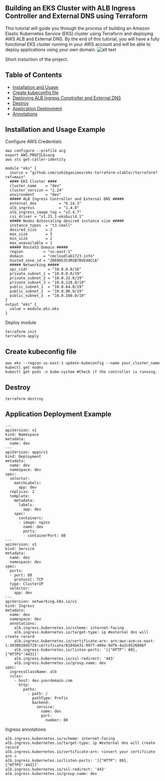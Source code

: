## Building an EKS Cluster with ALB Ingress Controller and External DNS using Terraform

This tutorial will guide you through the process of building an Amazon Elastic Kubernetes Service (EKS) cluster using Terraform and deploying AWS ALB and External DNS. By the end of this tutorial, you will have a fully functional EKS cluster running in your AWS account and will be able to deploy applications using your own domain.
![alt text](https://github.com/sahibgasimov/eks-terraform-stable/blob/main/alb_ingress_controller.jpg)

Short instuction of the project.

## Table of Contents

- [Installation and Usage](#installation)
- [Create kubeconfig file](#documentation)
- [Deploying ALB Ingress Constroller and External DNS](#contributing)
- [Destroy](#destroy)
- [Application Deployment](#application)
- [Annotations](#annotations)

## Installation and Usage Example 

Configure AWS Credentials 

```
aws configure --profile acg
export AWS_PROFILE=acg
aws sts get-caller-identity 
```

```
module "eks" {
  source = "github.com/sahibgasimov/eks-terraform-stable//terraform?ref=main"
  #### EKS Cluster ####
  cluster_name    = "dev"
  cluster_version = "1.24"
  environment     = "dev"
  ##### ALB Ingress Controller and External DNS #####
  external_dns          = "6.14.3"
  alb_ingress           = "1.4.8"
  alb_ingress_image_tag = "v2.4.7"
  csi_driver = "v1.15.1-eksbuild.1"
  ##### Nodes Autoscaling desired instance size #####
  instance_types  = "t3.small"
  desired_size    = 2
  max_size        = 5
  min_size        = 2
  max_unavailable = 1
  ##### Route53 Domain #####
  region         = "us-east-1"
  domain         = "cmcloudlab1723.info"
  hosted_zone_id = "Z06905353M1B7BVE48CCA"
  ##### Networking #####
  vpc_cidr         = "10.0.0.0/16"
  private_subnet_1 = "10.0.0.0/19"
  private_subnet_2 = "10.0.32.0/19"
  private_subnet_3 = "10.0.128.0/19"
  public_subnet_1  = "10.0.64.0/19"
  public_subnet_2  = "10.0.96.0/19"
  public_subnet_3  = "10.0.160.0/19"
}
output "eks" {
  value = module.eks.eks
}

```
Deploy module 
```
terraform init 
terraform apply
```

## Create kubeconfig file

```
aws eks --region us-east-1 update-kubeconfig --name your_cluster_name
kubectl get nodes
kubectl get pods -n kube-system #Check if the controller is running.
```

## Destroy

```
terraform destroy
```

## Application Deployment Example

```
---
apiVersion: v1
kind: Namespace
metadata:
  name: dev
---
apiVersion: apps/v1
kind: Deployment
metadata:
  name: dev
  namespace: dev
spec:
  selector:
    matchLabels:
      app: dev
  replicas: 2
  template:
    metadata:
      labels:
        app: dev
    spec:
      containers:
      - image: nginx
        name: dev
        ports:
        - containerPort: 80
---
apiVersion: v1
kind: Service
metadata:
  name: dev
  namespace: dev
spec:
  ports:
  - port: 80
    protocol: TCP
  type: ClusterIP
  selector:
    app: dev
---
apiVersion: networking.k8s.io/v1
kind: Ingress
metadata:
  name: dev
  namespace: dev
  annotations:
    alb.ingress.kubernetes.io/scheme: internet-facing
    alb.ingress.kubernetes.io/target-type: ip #external dns will create record
    alb.ingress.kubernetes.io/certificate-arn: arn:aws:acm:us-east-1:303062045729:certificate/0184b431-097f-409e-9df6-4a2c8526886f
    alb.ingress.kubernetes.io/listen-ports: '[{"HTTP": 80}, {"HTTPS":443}]'
    alb.ingress.kubernetes.io/ssl-redirect: '443'
    alb.ingress.kubernetes.io/group.name: dev
spec:
  ingressClassName: alb
  rules:
    - host: dev.yourdomain.com
      http:
        paths:
          - path: /
            pathType: Prefix
            backend:
              service:
                name: dev
                port:
                  number: 80
```

Ingress annotations 
```
alb.ingress.kubernetes.io/scheme: internet-facing
alb.ingress.kubernetes.io/target-type: ip #external dns will create record
alb.ingress.kubernetes.io/certificate-arn: <insert your certificate arn >
alb.ingress.kubernetes.io/listen-ports: '[{"HTTP": 80}, {"HTTPS":443}]'
alb.ingress.kubernetes.io/ssl-redirect: '443'
alb.ingress.kubernetes.io/group.name: dev
```
